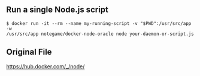## Run a single Node.js script

```console
$ docker run -it --rm --name my-running-script -v "$PWD":/usr/src/app -w
/usr/src/app notegame/docker-node-oracle node your-daemon-or-script.js
```

## Original File

https://hub.docker.com/_/node/